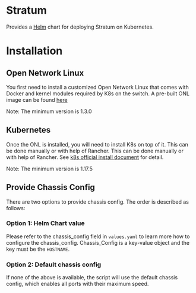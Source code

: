 # Stratum

Provides a [Helm](https://helm.sh) chart for deploying Stratum on Kubernetes.

# Installation

## Open Network Linux
You first need to install a customized Open Network Linux that comes with Docker and kernel modules required by K8s on the switch.
A pre-built ONL image can be found [here](https://github.com/opennetworkinglab/OpenNetworkLinux/releases)

Note: The minimum version is 1.3.0

## Kubernetes

Once the ONL is installed, you will need to install K8s on top of it. This can be done manually or with help of Rancher.
This can be done manually or with help of Rancher. See [k8s official install document](https://kubernetes.io/docs/setup/production-environment/) for detail.

Note: The minimum version is 1.17.5

## Provide Chassis Config

There are two options to provide chassis config. The order is described as follows:

### Option 1: Helm Chart value

Please refer to the chassis_config field in `values.yaml` to learn more how to configure the chassis_config.
Chassis_Config is a key-value object and the key must be the `HOSTNAME`.

### Option 2: Default chassis config

If none of the above is available, the script will use the default chassis config, which enables all ports with their maximum speed.
